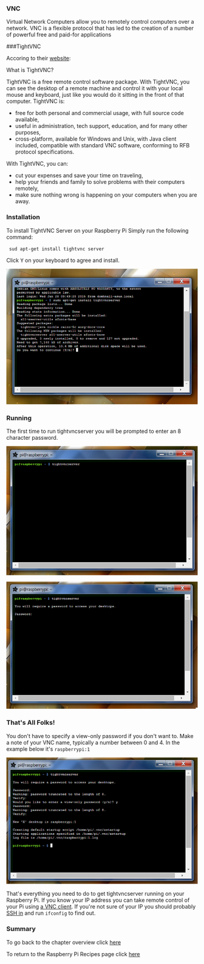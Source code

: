 ### VNC

Virtual Network Computers allow you to remotely control computers over a network. VNC is a flexible protocol that has led to the creation of a number of powerful free and paid-for applications

###TightVNC

Accoring to their [website](http://tightvnc.com/):

What is TightVNC?

TightVNC is a free remote control software package. With TightVNC, you can see the desktop of a remote machine and control it with your local mouse and keyboard, just like you would do it sitting in the front of that computer. TightVNC is:

 - free for both personal and commercial usage, with full source code available,
 - useful in administration, tech support, education, and for many other purposes,
 - cross-platform, available for Windows and Unix, with Java client included,
compatible with standard VNC software, conforming to RFB protocol specifications.

With TightVNC, you can:

 - cut your expenses and save your time on traveling,
 - help your friends and family to solve problems with their computers remotely,
 - make sure nothing wrong is happening on your computers when you are away.

### Installation

To install TightVNC Server on your Raspberry Pi Simply run the following command:

```
 sud apt-get install tightvnc server
```

Click <kbd>Y</kbd> on your keyboard to agree and install.

![Command Line](img/server00.png "Installation Command")


### Running 

The first time to run tightvncserver you will be prompted to enter an 8 character password.

![run](img/server01.png "Run tightvncserver")

![pw](img/server02.png "Set password")


### That's All Folks!

You don't have to specify a view-only password if you don't want to. Make a note of your VNC name, typically a number between 0 and 4. In the example below it's `raspberrypi:1`

![running](img/server03.png "X is now running.")


That's everything you need to do to get tightvncserver running on your Raspberry Pi. If you know your IP address you can take remote control of your Pi using [a VNC client](http://domhnallohanlon.github.io/rpi/00vncclient.html). If you're not sure of your IP you should probably [SSH in](http://domhnallohanlon.github.io/rpi/00putty.html) and run `ifconfig` to find out. 

### Summary

To go back to the chapter overview click [here](http://domhnallohanlon.github.io/rpi/00raspbian.html)

To return to the Raspberry Pi Recipes page click [here](http://domhnallohanlon.github.io/rpi)